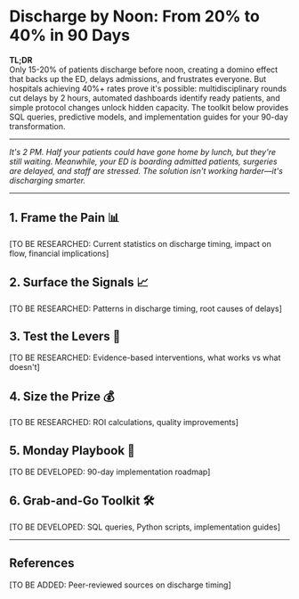 # Discharge by Noon: From 20% to 40% in 90 Days

**TL;DR**  
Only 15-20% of patients discharge before noon, creating a domino effect that backs up the ED, delays admissions, and frustrates everyone. But hospitals achieving 40%+ rates prove it's possible: multidisciplinary rounds cut delays by 2 hours, automated dashboards identify ready patients, and simple protocol changes unlock hidden capacity. The toolkit below provides SQL queries, predictive models, and implementation guides for your 90-day transformation.

---

*It's 2 PM. Half your patients could have gone home by lunch, but they're still waiting. Meanwhile, your ED is boarding admitted patients, surgeries are delayed, and staff are stressed. The solution isn't working harder—it's discharging smarter.*

---

## 1. Frame the Pain 📊

[TO BE RESEARCHED: Current statistics on discharge timing, impact on flow, financial implications]

## 2. Surface the Signals 📈

[TO BE RESEARCHED: Patterns in discharge timing, root causes of delays]

## 3. Test the Levers 🔧

[TO BE RESEARCHED: Evidence-based interventions, what works vs what doesn't]

## 4. Size the Prize 💰

[TO BE RESEARCHED: ROI calculations, quality improvements]

## 5. Monday Playbook 🎯

[TO BE DEVELOPED: 90-day implementation roadmap]

## 6. Grab-and-Go Toolkit 🛠️

[TO BE DEVELOPED: SQL queries, Python scripts, implementation guides]

---

## References

[TO BE ADDED: Peer-reviewed sources on discharge timing]
